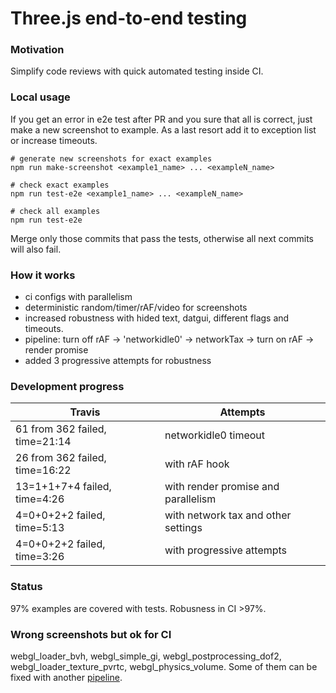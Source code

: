 # Three.js end-to-end testing

### Motivation

Simplify code reviews with quick automated testing inside CI.

### Local usage

If you get an error in e2e test after PR and you sure that all is correct,
just make a new screenshot to example. As a last resort add it to exception list or increase timeouts.

```shell
# generate new screenshots for exact examples
npm run make-screenshot <example1_name> ... <exampleN_name>

# check exact examples
npm run test-e2e <example1_name> ... <exampleN_name>

# check all examples
npm run test-e2e
```

Merge only those commits that pass the tests, otherwise all next commits will also fail.

### How it works

- ci configs with parallelism
- deterministic random/timer/rAF/video for screenshots
- increased robustness with hided text, datgui, different flags and timeouts.
- pipeline: turn off rAF -> 'networkidle0' -> networkTax -> turn on rAF -> render promise
- added 3 progressive attempts for robustness

### Development progress

| Travis                         | Attempts                            |
| ------------------------------ | ----------------------------------- |
| 61 from 362 failed, time=21:14 | networkidle0 timeout                |
| 26 from 362 failed, time=16:22 | with rAF hook                       |
| 13=1+1+7+4 failed, time=4:26   | with render promise and parallelism |
| 4=0+0+2+2 failed, time=5:13    | with network tax and other settings |
| 4=0+0+2+2 failed, time=3:26    | with progressive attempts           |

### Status

97% examples are covered with tests. Robusness in CI >97%.

### Wrong screenshots but ok for CI

webgl_loader_bvh, webgl_simple_gi, webgl_postprocessing_dof2, webgl_loader_texture_pvrtc, webgl_physics_volume.
Some of them can be fixed with another [pipeline](https://github.com/munrocket/puppeteer-webgl-ci).
